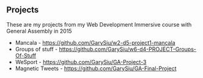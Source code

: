 ## Projects

These are my projects from my Web Development Immersive course with General Assembly in 2015

* Mancala - https://github.com/GarySiu/w2-d5-project1-mancala
* Groups of stuff - https://github.com/GarySiu/w6-d4-PROJECT-Groups-Of-Stuff
* WeSport - https://github.com/GarySiu/GA-Project-3
* Magnetic Tweets - https://github.com/GarySiu/GA-Final-Project
